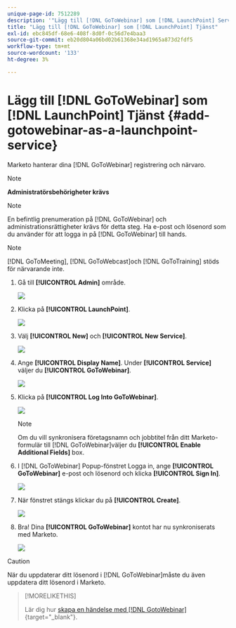 ```yaml
---
unique-page-id: 7512289
description: '"Lägg till [!DNL GoToWebinar] som [!DNL LaunchPoint] Service - Marketo Docs - produktdokumentation'
title: "Lägg till [!DNL GoToWebinar] som [!DNL LaunchPoint] Tjänst"
exl-id: ebc845df-68e6-408f-8d0f-0c56d7e4baa3
source-git-commit: eb20d804a06bd02b61368e34ad1965a873d2fdf5
workflow-type: tm+mt
source-wordcount: '133'
ht-degree: 3%

---
```


# Lägg till [!DNL GoToWebinar] som [!DNL LaunchPoint] Tjänst {#add-gotowebinar-as-a-launchpoint-service}

Marketo hanterar dina [!DNL GoToWebinar] registrering och närvaro.

>[!NOTE]
>
>**Administratörsbehörigheter krävs**

>[!NOTE]
>
>En befintlig prenumeration på [!DNL GoToWebinar] och administrationsrättigheter krävs för detta steg. Ha e-post och lösenord som du använder för att logga in på [!DNL GoToWebinar] till hands.

>[!NOTE]
>
>[!DNL GoToMeeting], [!DNL GoToWebcast]och [!DNL GoToTraining] stöds för närvarande inte.

1. Gå till **[!UICONTROL Admin]** område.

   ![](assets/add-gotowebinar-as-a-launchpoint-service-1.png)

1. Klicka på **[!UICONTROL LaunchPoint]**.

   ![](assets/add-gotowebinar-as-a-launchpoint-service-2.png)

1. Välj **[!UICONTROL New]** och **[!UICONTROL New Service]**.

   ![](assets/add-gotowebinar-as-a-launchpoint-service-3.png)

1. Ange **[!UICONTROL Display Name]**. Under **[!UICONTROL Service]** väljer du **[!UICONTROL GoToWebinar]**.

   ![](assets/add-gotowebinar-as-a-launchpoint-service-4.png)

1. Klicka på **[!UICONTROL Log Into GoToWebinar]**.

   ![](assets/add-gotowebinar-as-a-launchpoint-service-5.png)

   >[!NOTE]
   >
   >Om du vill synkronisera företagsnamn och jobbtitel från ditt Marketo-formulär till [!DNL GoToWebinar]väljer du **[!UICONTROL Enable Additional Fields]** box.

1. I [!DNL GoToWebinar] Popup-fönstret Logga in, ange **[!UICONTROL GoToWebinar]** e-post och lösenord och klicka **[!UICONTROL Sign In]**.

   ![](assets/add-gotowebinar-as-a-launchpoint-service-6.png)

1. När fönstret stängs klickar du på **[!UICONTROL Create]**.

   ![](assets/add-gotowebinar-as-a-launchpoint-service-7.png)

1. Bra! Dina **[!UICONTROL GoToWebinar]** kontot har nu synkroniserats med Marketo.

   ![](assets/add-gotowebinar-as-a-launchpoint-service-8.png)

>[!CAUTION]
>
>När du uppdaterar ditt lösenord i [!DNL GoToWebinar]måste du även uppdatera ditt lösenord i Marketo.

>[!MORELIKETHIS]
>
>Lär dig hur [skapa en händelse med [!DNL GotoWebinar]](/help/marketo/product-docs/demand-generation/events/create-an-event/create-an-event-with-gotowebinar.md){target="_blank"}.
